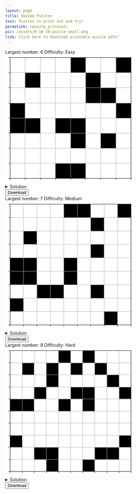 ```yaml
---
layout: page
title: Skolem Puzzles 
text: Puzzles to print out and try!
permalink: /puzzle_printout/
pic: /assets/8-10-10-puzzle-small.png
link: Click here to download printable puzzle pdfs!
---
```

<div class="page-wrap2">
Largest number: 6 Difficulty: Easy<br>
<img class="med_img" src="/assets/download-page/6-8-8.png">
<details markdown=block>
  <summary>Solution</summary>
  <img src="/assets/download-page/6-8-8-solved.png" class="bigger_img">
</details>
<a href="/assets/download-page/6-8-8-printout.png" download="/assets/download-page/6-8-8-printout.png">
    <button type="submit">Download</button>
</a>
</div>

<div class="page-wrap2">
Largest number: 7 Difficulty: Medium<br>
<img class="med_img" src="/assets/download-page/7-9-9.png">
<details markdown=block>
<summary markdown=span>Solution</summary>
![Bk logo](/assets/download-page/7-9-9-solved.png)
</details>
<a href="/assets/download-page/7-9-9-printout.png" download="/assets/download-page/7-9-9-printout.png">
    <button type="submit">Download</button>
</a>
</div>

<div class="page-wrap2">
Largest number: 8 Difficulty: Hard<br>
<img class="med_img" src="/assets/download-page/8-10-10.png">
<details markdown=block>
<summary markdown=span>Solution</summary>
![Bk logo](/assets/download-page/8-10-10-solved.png)
</details>
<a href="/assets/download-page/8-10-10-printout.png" download="/assets/download-page/8-10-10-printout.png">
    <button type="submit">Download</button>
</a>
</div>
